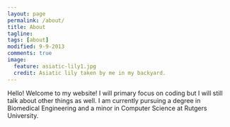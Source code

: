 ```yaml
---
layout: page
permalink: /about/
title: About
tagline: 
tags: [about]
modified: 9-9-2013
comments: true
image:
  feature: asiatic-lily1.jpg
  credit: Asiatic lily taken by me in my backyard.
---
```



Hello! Welcome to my website! I will primary focus on
coding but I will still talk about other things as well. I am currently pursuing a degree in Biomedical Engineering and a minor in Computer Science at Rutgers University.

